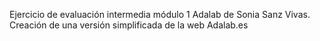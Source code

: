 Ejercicio de evaluación intermedia módulo 1 Adalab de Sonia Sanz Vivas.
Creación de una versión simplificada de la web Adalab.es
